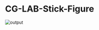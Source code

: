 # CG-LAB-Stick-Figure

![output](https://github.com/leesihoo0919/CG-LAB-Stick-Figure/assets/117376316/cc45e1ff-632d-46c7-9f24-0bf082d2522f)
